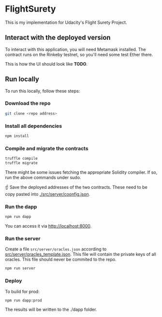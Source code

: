 # FlightSurety

This is my implementation for Udacity's Flight Surety Project.


## Interact with the deployed version

To interact with this application, you will need Metamask installed.
The contract runs on the Rinkeby testnet, so you'll need some test Ether there.


This is how the UI should look like **TODO**.

## Run locally

To run this locally, follow these steps:

### Download the repo

```bash
git clone <repo address>
```

### Install all dependencies
```bash
npm install
```
   
### Compile and migrate the contracts

```bash
truffle compile
truffle migrate
```

There might be some issues fetching the appropriate Solidity compiler. If so, run the above commands under sudo.


:point_up: Save the deployed addresses of the two contracts. These need to be copy pasted into [./src/server/coonfig.json](./src/server/coonfig.json).
   
### Run the dapp
   ```bash
   npm run dapp
   ```

   You can access it via [http://localhost:8000](http://localhost:8000).
   
### Run the server

Create a file `src/server/oracles.json` according to [src/server/oracles_template.json](src/server/oracles_template.json).
This file will contain the private keys of all oracles.
This file should never be commited to the repo.


   ```bash
   npm run server
   ```


###  Deploy

To build for prod:
```bash
npm run dapp:prod
```

The results will be written to the ./dapp folder.